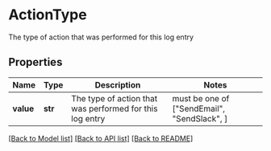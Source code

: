 # ActionType

The type of action that was performed for this log entry

## Properties
Name | Type | Description | Notes
------------ | ------------- | ------------- | -------------
**value** | **str** | The type of action that was performed for this log entry |  must be one of ["SendEmail", "SendSlack", ]

[[Back to Model list]](../README.md#documentation-for-models) [[Back to API list]](../README.md#documentation-for-api-endpoints) [[Back to README]](../README.md)


